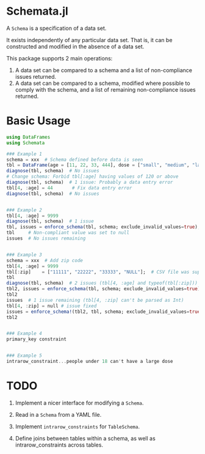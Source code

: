# Schemata.jl


A `Schema` is a specification of a data set.

It exists independently of any particular data set. That is, it can be constructed and modified in the absence of a data set.

This package supports 2 main operations:

1. A data set can be compared to a schema and a list of non-compliance issues returned.
2. A data set can be compared to a schema, modified where possible to comply with the schema, and a list of remaining non-compliance issues returned.


# Basic Usage


```julia
using DataFrames
using Schemata

### Example 1
schema = xxx  # Schema defined before data is seen
tbl = DataFrame(age = [11, 22, 33, 444], dose = ["small", "medium", "large", "medium"], fever = ["no", "yes", "yes", "no"])
diagnose(tbl, schema)  # No issues
# Change schema: Forbid tbl[:age] having values of 120 or above
diagnose(tbl, schema)  # 1 issue: Probably a data entry error
tbl[4, :age] = 44       # Fix data entry error
diagnose(tbl, schema)  # No issues


### Example 2
tbl[4, :age] = 9999
diagnose(tbl, schema)  # 1 issue
tbl, issues = enforce_schema(tbl, schema; exclude_invalid_values=true);  # Set invalid values to null
tbl     # Non-compliant value was set to null
issues  # No issues remaining


### Example 3
schema = xxx  # Add zip code
tbl[4, :age] = 9999
tbl[:zip]    = ["11111", "22222", "33333", "NULL"];  # CSV file was supplied with "NULL" values, forcing eltype to equal String.
tbl
diagnose(tbl, schema)  # 2 issues (tbl[4, :age] and typeof(tbl[:zip]))
tbl2, issues = enforce_schema(tbl, schema; exclude_invalid_values=true);
tbl2
issues  # 1 issue remaining (tbl[4, :zip] can't be parsed as Int)
tbl[4, :zip] = null # issue fixed
issues = enforce_schema!(tbl2, tbl, schema; exclude_invalid_values=true)  # No issues remaining
tbl2


### Example 4
primary_key constraint


### Example 5
intrarow_constraint...people under 18 can't have a large dose
```


# TODO

1. Implement a nicer interface for modifying a `Schema`.

2. Read in a `Schema` from a YAML file.

3. Implement `intrarow_constraints` for `TableSchema`.

4. Define joins between tables within a schema, as well as intrarow_constraints across tables.
